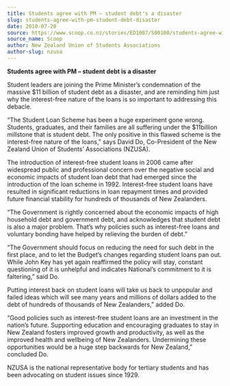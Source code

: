 ```yaml
---
title: Students agree with PM – student debt's a disaster
slug: students-agree-with-pm-student-debt-disaster
date: 2010-07-28
source: https://www.scoop.co.nz/stories/ED1007/S00100/students-agree-with-pm-student-debts-a-disaster.htm
source_name: Scoop
author: New Zealand Union of Students Associations
author-slug: nzusa
---
```


**Students agree with PM – student debt is a disaster**

Student leaders are joining the Prime Minister’s condemnation of the massive $11 billion of student debt as a disaster, and are reminding him just why the interest-free nature of the loans is so important to addressing this debacle.

“The Student Loan Scheme has been a huge experiment gone wrong. Students, graduates, and their families are all suffering under the $11billion millstone that is student debt. The only positive in this flawed scheme is the interest-free nature of the loans,” says David Do, Co-President of the New Zealand Union of Students’ Associations (NZUSA).

The introduction of interest-free student loans in 2006 came after widespread public and professional concern over the negative social and economic impacts of student loan debt that had emerged since the introduction of the loan scheme in 1992. Interest-free student loans have resulted in significant reductions in loan repayment times and provided future financial stability for hundreds of thousands of New Zealanders.

“The Government is rightly concerned about the economic impacts of high household debt and government debt, and acknowledges that student debt is also a major problem. That’s why policies such as interest-free loans and voluntary bonding have helped by relieving the burden of debt.”

“The Government should focus on reducing the need for such debt in the first place, and to let the Budget’s changes regarding student loans pan out. While John Key has yet again reaffirmed the policy will stay, constant questioning of it is unhelpful and indicates National’s commitment to it is faltering,” said Do.

Putting interest back on student loans will take us back to unpopular and failed ideas which will see many years and millions of dollars added to the debt of hundreds of thousands of New Zealanders,” added Do.

“Good policies such as interest-free student loans are an investment in the nation’s future. Supporting education and encouraging graduates to stay in New Zealand fosters improved growth and productivity, as well as the improved health and wellbeing of New Zealanders. Undermining these opportunities would be a huge step backwards for New Zealand,” concluded Do.

NZUSA is the national representative body for tertiary students and has been advocating on student issues since 1929.